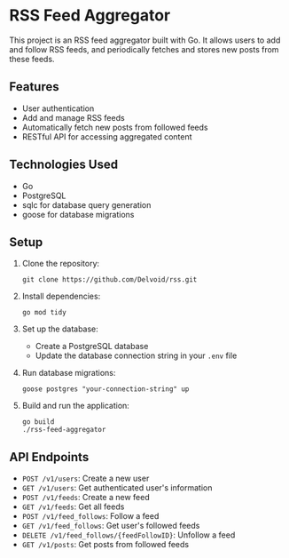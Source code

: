 # RSS Feed Aggregator

This project is an RSS feed aggregator built with Go. It allows users to add and follow RSS feeds, and periodically fetches and stores new posts from these feeds.

## Features

- User authentication
- Add and manage RSS feeds
- Automatically fetch new posts from followed feeds
- RESTful API for accessing aggregated content

## Technologies Used

- Go
- PostgreSQL
- sqlc for database query generation
- goose for database migrations

## Setup

1. Clone the repository:

   ```
   git clone https://github.com/Delvoid/rss.git
   ```

2. Install dependencies:

   ```
   go mod tidy
   ```

3. Set up the database:

   - Create a PostgreSQL database
   - Update the database connection string in your `.env` file

4. Run database migrations:

   ```
   goose postgres "your-connection-string" up
   ```

5. Build and run the application:
   ```
   go build
   ./rss-feed-aggregator
   ```

## API Endpoints

- `POST /v1/users`: Create a new user
- `GET /v1/users`: Get authenticated user's information
- `POST /v1/feeds`: Create a new feed
- `GET /v1/feeds`: Get all feeds
- `POST /v1/feed_follows`: Follow a feed
- `GET /v1/feed_follows`: Get user's followed feeds
- `DELETE /v1/feed_follows/{feedFollowID}`: Unfollow a feed
- `GET /v1/posts`: Get posts from followed feeds
